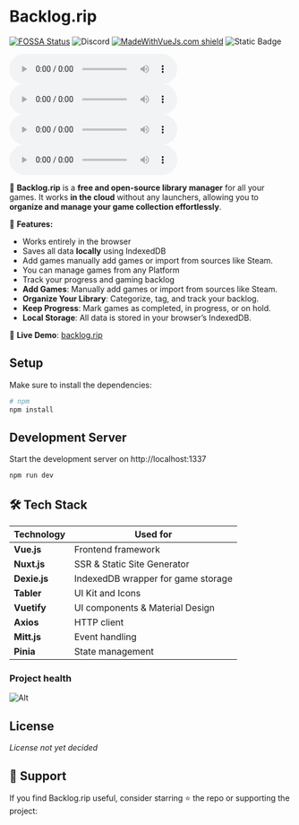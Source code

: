 # Backlog.rip
[![FOSSA Status](https://app.fossa.com/api/projects/git%2Bgithub.com%2Fgsabater%2Fbacklog.rip.svg?type=shield)](https://app.fossa.com/projects/git%2Bgithub.com%2Fgsabater%2Fbacklog.rip?ref=badge_shield)
![Discord](https://img.shields.io/discord/297380113673355264?logo=discord&logoColor=%23ffffff&label=Discord&cacheSeconds=6000)
[![MadeWithVueJs.com shield](https://madewithvuejs.com/storage/repo-shields/5535-shield.svg)](https://madewithvuejs.com/p/backlogrip/shield-link)
![Static Badge](https://img.shields.io/badge/patreon-backlog.rip-ffffff?logo=patreon&logoColor=%23ffffff&label=Patreon&link=https%3A%2F%2Fpatreon.com)

![GitHub Repo stars](https://img.shields.io/github/stars/gsabater/backlog.rip?style=social)
![GitHub contributors](https://img.shields.io/github/contributors/gsabater/backlog.rip?style=social)
![GitHub last commit](https://img.shields.io/github/last-commit/gsabater/backlog.rip?style=social)
![GitHub issues](https://img.shields.io/github/issues/gsabater/backlog.rip?style=social)


🚀 **Backlog.rip** is a **free and open-source library manager** for all your games. It works **in the cloud** without any launchers, allowing you to **organize and manage your game collection effortlessly**.

📌 **Features:**
- Works entirely in the browser
- Saves all data **locally** using IndexedDB
- Add games manually add games or import from sources like Steam.
- You can manage games from any Platform
- Track your progress and gaming backlog
- **Add Games**: Manually add games or import from sources like Steam.
- **Organize Your Library**: Categorize, tag, and track your backlog.
- **Keep Progress**: Mark games as completed, in progress, or on hold.
- **Local Storage**: All data is stored in your browser’s IndexedDB.

🔗 **Live Demo**: [backlog.rip](https://backlog.rip)

## Setup

Make sure to install the dependencies:

```bash
# npm
npm install

```

## Development Server

Start the development server on http://localhost:1337

```bash
npm run dev
```

## 🛠 Tech Stack

| Technology   | Used for |
|-------------|------------|
| **Vue.js**  | Frontend framework |
| **Nuxt.js** | SSR & Static Site Generator |
| **Dexie.js** | IndexedDB wrapper for game storage |
| **Tabler** | UI Kit and Icons |
| **Vuetify** | UI components & Material Design |
| **Axios** | HTTP client |
| **Mitt.js** | Event handling |
| **Pinia** | State management |

### Project health

![Alt](https://repobeats.axiom.co/api/embed/8ad80c908f2c331683b4aa34bb542501b3332bb5.svg "Repobeats analytics image")

## License
*License not yet decided*

## 💖 Support
If you find Backlog.rip useful, consider starring ⭐ the repo or supporting the project:
